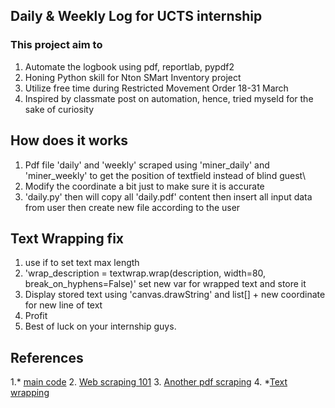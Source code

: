 ## Daily & Weekly Log for UCTS internship

### This project aim to 

1. Automate the logbook using pdf, reportlab, pypdf2
2. Honing Python skill for Nton SMart Inventory project
3. Utilize free time during Restricted Movement Order 18-31 March
4. Inspired by classmate post on automation, hence, tried myseld for the sake of curiosity

## How does it works

1. Pdf file 'daily' and 'weekly' scraped using 'miner_daily' and 'miner_weekly' to get the position of textfield instead of blind guest\
2. Modify the coordinate a bit just to make sure it is accurate
3. 'daily.py' then will copy all 'daily.pdf' content then insert all input data from user then create new file according to the user


## Text Wrapping fix
1. use if to set text max length
2. 'wrap_description = textwrap.wrap(description, width=80, break_on_hyphens=False)' set new var for wrapped text and store it
3. Display stored text using 'canvas.drawString' and list[] + new coordinate for new line of text
4. Profit
5. Best of luck on your internship guys.


## References
1.* [main code](https://stackoverflow.com/questions/6819336/add-text-to-existing-pdf-document-in-python)
2. [Web scraping 101](https://pdfminer-docs.readthedocs.io/programming.html#performing-layout-analysis)
3. [Another pdf scraping](https://towardsdatascience.com/web-scraping-101-in-python-35f8653b1c97)
4. *[Text wrapping](https://stackoverflow.com/questions/41553666/reportlab-wrap-with-drawstring)
